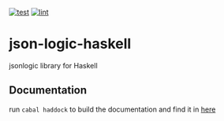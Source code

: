 [![test](https://github.com/JTeeuwissen/json-logic-haskell/actions/workflows/Test.yaml/badge.svg?event=push)](https://github.com/JTeeuwissen/json-logic-haskell/actions/workflows/Test.yaml)
[![lint](https://github.com/JTeeuwissen/json-logic-haskell/actions/workflows/Linting.yaml/badge.svg?event=push)](https://github.com/JTeeuwissen/json-logic-haskell/actions/workflows/Linting.yaml)

# json-logic-haskell
jsonlogic library for Haskell

## Documentation
run `cabal haddock` to build the documentation and find it in [here](dist-newstyle\build\x86_64-windows\ghc-9.0.1\JsonLogic-0.1.0.0\l\Logic\doc\html\JsonLogic)
